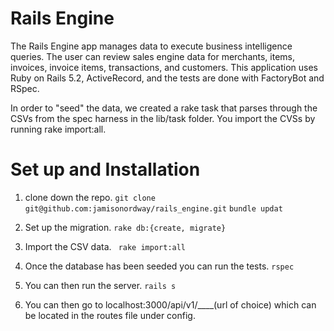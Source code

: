 # Rails Engine

The Rails Engine app manages data to execute business intelligence queries. The user can review sales engine data for merchants, items, invoices, invoice items, transactions, and customers. This application uses Ruby on Rails 5.2, ActiveRecord, and the tests are done with FactoryBot and RSpec.

In order to "seed" the data, we created a rake task that parses through the CSVs from the spec harness in the lib/task folder. You import the CVSs by running rake import:all.

# Set up and Installation

1. clone down the repo.
`git clone git@github.com:jamisonordway/rails_engine.git`
`bundle updat`

2. Set up the migration.
`rake db:{create, migrate}`

3. Import the CSV data.
` rake import:all`

4. Once the database has been seeded you can run the tests.
`rspec`

5. You can then run the server. 
`rails s`

6. You can then go to localhost:3000/api/v1/____(url of choice) which can be located in the routes file under config. 

